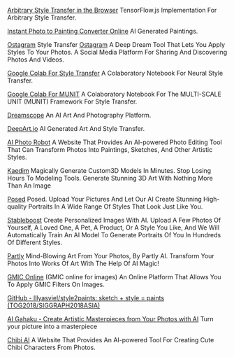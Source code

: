 
[Arbitrary Style Transfer in the Browser](https://reiinakano.com/arbitrary-image-stylization-tfjs/)
TensorFlow.js Implementation For Arbitrary Style Transfer.

[Instant Photo to Painting Converter Online](https://www.instapainting.com/assets)
AI Generated Paintings.

[Ostagram](https://www.ostagram.me/)
Style Transfer
[Ostagram](https://www.ostagram.me/static_pages/lenta?last_days=1000&locale=en)
A Deep Dream Tool That Lets You Apply Styles To Your Photos.
A Social Media Platform For Sharing And Discovering Photos And Videos.

[Google Colab For Style Transfer](https://colab.research.google.com/drive/1aAUevMar82TEIVZkTHvPnRiC1xpixrvA)
A Colaboratory Notebook For Neural Style Transfer.

[Google Colab For MUNIT](https://colab.research.google.com/drive/1JshOp4J7bdIpvJZplZ--wwaisSBUx9tF)
A Colaboratory Notebook For The MULTI-SCALE UNIT (MUNIT) Framework For Style Transfer.

[Dreamscope](https://dreamscopeapp.com/)
An AI Art And Photography Platform.

[DeepArt.io](https://deepart.io/)
AI Generated Art And Style Transfer.

[AI Photo Robot](https://aiphotorobot.com/)
A Website That Provides An AI-powered Photo Editing Tool That Can Transform Photos Into Paintings, Sketches, And Other Artistic Styles.

[Kaedim](http://www.kaedim3d.com)
Magically Generate Custom3D Models In Minutes. Stop Losing Hours To Modeling Tools. Generate Stunning 3D Art With Nothing More Than An Image

[Posed](http://posed.ai)
Posed. Upload Your Pictures And Let Our AI Create Stunning High-quality Portraits In A Wide Range Of Styles That Look Just Like You.

[Stableboost](http://stableboost.ai)
Create Personalized Images With AI. Upload A Few Photos Of Yourself, A Loved One, A Pet, A Product, Or A Style You Like, And We Will Automatically Train An AI Model To Generate Portraits Of You In Hundreds Of Different Styles.

[Partly](http://www.partly.ai)
Mind-Blowing Art From Your Photos, By Partly AI. Transform Your Photos Into Works Of Art With The Help Of AI Magic!

[GMIC Online](https://gmicol.greyc.fr/)
(GMIC online for images)
An Online Platform That Allows You To Apply GMIC Filters On Images.

[GitHub - lllyasviel/style2paints: sketch + style = paints (TOG2018/SIGGRAPH2018ASIA)](https://github.com/lllyasviel/style2paints)

[AI Gahaku - Create Artistic Masterpieces from Your Photos with AI](https://ai-art.tokyo/en/)
Turn your picture into a masterpiece

[Chibi AI](https://chibi.ai/)
A Website That Provides An AI-powered Tool For Creating Cute Chibi Characters From Photos.
